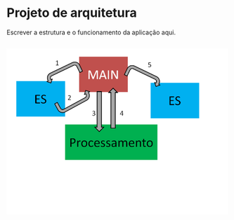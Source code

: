 # Projeto de arquitetura 

Escrever a estrutura e o funcionamento da aplicação aqui.

## ![Arquitetura da aplicação](arquitetura.png) 